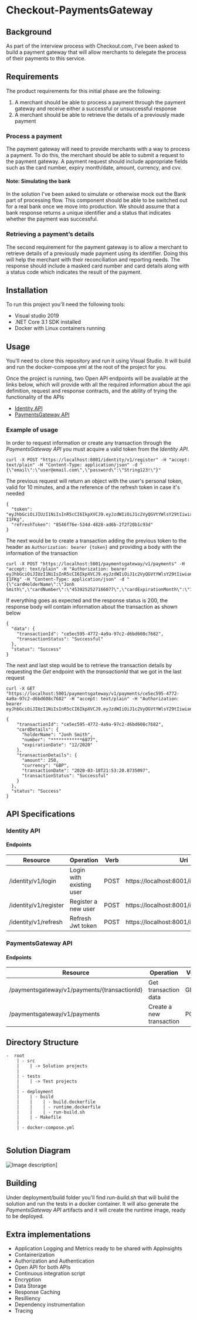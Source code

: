 # Checkout-PaymentsGateway

## Background
As part of the interview process with Checkout.com, I've been asked to build a payment gateway that will allow merchants to delegate the process of their payments to this service.

## Requirements
The product requirements for this initial phase are the following:
1. A merchant should be able to process a payment through the payment gateway and receive either a
successful or unsuccessful response
2. A merchant should be able to retrieve the details of a previously made payment

### Process a payment
The payment gateway will need to provide merchants with a way to process a payment. To do this, the
merchant should be able to submit a request to the payment gateway. A payment request should include
appropriate fields such as the card number, expiry month/date, amount, currency, and cvv.

####  Note: Simulating the bank
In the solution I've been asked to simulate or otherwise mock out the Bank part of processing flow. This component should be able to be switched out for a real bank once we move into
production. We should assume that a bank response returns a unique identifier and a status that
indicates whether the payment was successful.

### Retrieving a payment’s details

The second requirement for the payment gateway is to allow a merchant to retrieve details of a
previously made payment using its identifier. Doing this will help the merchant with their reconciliation
and reporting needs. The response should include a masked card number and card details along with a
status code which indicates the result of the payment.


## Installation

To run this project you'll need the following tools:
- Visual studio 2019 
- .NET Core 3.1 SDK installed
- Docker with Linux containers running

## Usage

You'll need to clone this repository and run it using Visual Studio. It will build and run the docker-compose.yml at the root of the project for you.

Once the project is running, two Open API endpoints will be available at the links below, which will provide with all the required information about the api definition, request and response contracts, and the ability of trying the functionality of the APIs
- [Identity API](https://localhost:8001/swagger/index.html)
- [PaymentsGateway API](https://localhost:5001/swagger/index.html)

### Example of usage
In order to request information or create any transaction through the *PaymentsGateway API* you must acquire a valid token from the *Identity API*.
```
curl -X POST "https://localhost:8001/identity/v1/register" -H "accept: text/plain" -H "Content-Type: application/json" -d "{\"email\":\"user@email.com\",\"password\":\"String123!\"}"
```
The previous request will return an object with the user's personal token, valid for 10 minutes, and a the reference of the refresh token in case it's needed
```
{
  "token": "eyJhbGciOiJIUzI1NiIsInR5cCI6IkpXVCJ9.eyJzdWIiOiJ1c2VyQGVtYWlsY29tIiwianRpIjoiZDRmOTQ2ZWYtZDc4YS00YzhhLWFjNjYtNDM3NmVjMWJjZGI3IiwiZW1haWwiOiJ1c2VyQGVtYWlsY29tIiwiaWQiOiIwNDE4YTE1YS02ZThlLTRjYWItYmVjMy0yNDkwNWJjM2UwNTAiLCJuYmYiOjE1ODQ1NjgwMDYsImV4cCI6MTU4NDU2ODYwNiwiaWF0IjoxNTg0NTY4MDA2fQ.joSh4J6xhX1emgmU4uz5QuBSgk7nQwsBHrZKZ-I1FKg",
  "refreshToken": "8546f76e-534d-4828-ad6b-2f2f20b1c93d"
}
```
The next would be to create a transaction adding the previous token to the header as `Authorization: bearer {token}` and providing a body with the information of the transaction
```
curl -X POST "https://localhost:5001/paymentsgateway/v1/payments" -H "accept: text/plain" -H "Authorization: bearer eyJhbGciOiJIUzI1NiIsInR5cCI6IkpXVCJ9.eyJzdWIiOiJ1c2VyQGVtYWlsY29tIiwianRpIjoiZDRmOTQ2ZWYtZDc4YS00YzhhLWFjNjYtNDM3NmVjMWJjZGI3IiwiZW1haWwiOiJ1c2VyQGVtYWlsY29tIiwiaWQiOiIwNDE4YTE1YS02ZThlLTRjYWItYmVjMy0yNDkwNWJjM2UwNTAiLCJuYmYiOjE1ODQ1NjgwMDYsImV4cCI6MTU4NDU2ODYwNiwiaWF0IjoxNTg0NTY4MDA2fQ.joSh4J6xhX1emgmU4uz5QuBSgk7nQwsBHrZKZ-I1FKg" -H "Content-Type: application/json" -d "{\"cardHolderName\":\"Jonh Smith\",\"cardNumber\":\"4539252527166077\",\"cardExpirationMonth\":\"12\",\"cardExpirationYear\":\"2020\",\"cvv\":\"300\",\"amount\":250,\"currency\":\"GBP\"}"
```
If everything goes as expected and the response status is 200, the response body will contain information about the transaction as shown below
```
{
  "data": {
    "transactionId": "ce5ec595-4772-4a9a-97c2-d6bd608c7682",
    "transactionStatus": "Successful"
  },
  "status": "Success"
}
```
The next and last step would be to retrieve the transaction details by requesting the *Get* endpoint with the *transactionId* that we got in the last request
```
curl -X GET "https://localhost:5001/paymentsgateway/v1/payments/ce5ec595-4772-4a9a-97c2-d6bd608c7682" -H "accept: text/plain" -H "Authorization: bearer eyJhbGciOiJIUzI1NiIsInR5cCI6IkpXVCJ9.eyJzdWIiOiJ1c2VyQGVtYWlsY29tIiwianRpIjoiNzgwZmM2YjEtODk3OC00ODU3LTkwN2ItYzQzMjFkOTFjMzg5IiwiZW1haWwiOiJ1c2VyQGVtYWlsY29tIiwiaWQiOiIwNDE4YTE1YS02ZThlLTRjYWItYmVjMy0yNDkwNWJjM2UwNTAiLCJuYmYiOjE1ODQ1NzA0NzAsImV4cCI6MTU4NDU3MTA3MCwiaWF0IjoxNTg0NTcwNDcwfQ.7RSsTHwqSEz9YVhfJQ6dglAWKtHPMB3odtehFXIgDu4"
```
```
{
    "transactionId": "ce5ec595-4772-4a9a-97c2-d6bd608c7682",
    "cardDetails": {
      "holderName": "Jonh Smith",
      "number": "************6077",
      "expirationDate": "12/2020"
    },
    "transactionDetails": {
      "amount": 250,
      "currency": "GBP",
      "transactionDate": "2020-03-18T21:53:20.8735097",
      "transactionStatus": "Successful"
    }
  },
  "status": "Success"
}
```
## API Specifications
### Identity API
#### Endpoints
| Resource | Operation | Verb | Uri |
| ---      | ---       | ---  | --- |
| /identity/v1/login | Login with existing user | POST | https://localhost:8001/identity/v1/login |
| /identity/v1/register | Register a new user | POST | https://localhost:8001/identity/v1/register |
| /identity/v1/refresh | Refresh Jwt token | POST | https://localhost:8001/identity/v1/refresh |

### PaymentsGateway API
#### Endpoints
| Resource | Operation | Verb | Uri |
| ---      | ---       | ---  | --- |
| /paymentsgateway/v1/payments/{transactionId} | Get transaction data | GET | https://localhost:5001/paymentsgateway/v1/payments/{transactionId} |
| /paymentsgateway/v1/payments | Create a new transaction | POST | https://localhost:5001/paymentsgateway/v1/payments |

## Directory Structure

```
-  root
    | - src
    |    | -> Solution projects
    |
    | - tests    
    |    | -> Test projects
    |
    | - deployment
    |    | - build
    |    |    | - build.dockerfile
    |    |    | - runtime.dockerfile
    |    |    | - run-build.sh
    |    | - Makefile
    |
    | - docker-compose.yml


```

## Solution Diagram

![Image description](https://lh5.googleusercontent.com/kpKknAEEmqHPDzo1k-H5SWhQaShxfCn6Cq_TJdddyTyLzEyQPQKEQ9X1VYIo0RmIfhX7D3x0Sgfpk8bkAVhL=w1920-h937-rw)]

## Building

Under deployment/build folder you'll find *run-build.sh* that will build the solution and run the tests in a docker container.
It will also generate the *PaymentsGateway API* artifacts and it will create the runtime image, ready to be deployed.

## Extra implementations

- Application Logging and Metrics ready to be shared with AppInsights
- Containerization
- Authorization and Authentication
- Open API for both APIs
- Continuous integration script
- Encryption
- Data Storage
- Response Caching
- Resilliency
- Dependency instrumentation
- Tracing